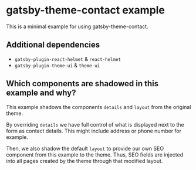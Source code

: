 # gatsby-theme-contact example

This is a minimal example for using gatsby-theme-contact.

## Additional dependencies

- `gatsby-plugin-react-helmet` & `react-helmet`
- `gatsby-plugin-theme-ui` & `theme-ui`

## Which components are shadowed in this example and why?

This example shadows the components `details` and `layout` from the original theme.

By overriding `details` we have full control of what is displayed next to the form as contact details. This might include address or phone number for example.

Then, we also shadow the default `layout` to provide our own SEO component from this example to the theme. Thus, SEO fields are injected into all pages created by the theme through that modified layout.
